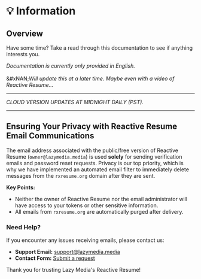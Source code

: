 # 💡 Information

## Overview

Have some time? Take a read through this documentation to see if anything interests you.

_Documentation is currently only provided in English._\
\
&#xNAN;_&#x57;ill update this at a later time. Maybe even with a video of Reactive Resume..._

***

_CLOUD VERSION UPDATES AT MIDNIGHT DAILY (PST)._

***

## Ensuring Your Privacy with Reactive Resume Email Communications

The email address associated with the public/free version of Reactive Resume (`owner@lazymedia.media`) is used **solely** for sending verification emails and password reset requests. Privacy is our top priority, which is why we have implemented an automated email filter to immediately delete messages from the `rxresume.org` domain after they are sent.

**Key Points:**

* Neither the owner of Reactive Resume nor the email administrator will have access to your tokens or other sensitive information.
* All emails from `rxresume.org` are automatically purged after delivery.

### Need Help?

If you encounter any issues receiving emails, please contact us:

* **Support Email:** [support@lazymedia.media](mailto:support@lazymedia.media)
* **Contact Form:** [Submit a request](https://support.lazymedia.media/contactme)

Thank you for trusting Lazy Media's Reactive Resume!
